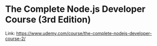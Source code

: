# The Complete Node.js Developer Course (3rd Edition)
Link: https://www.udemy.com/course/the-complete-nodejs-developer-course-2/
